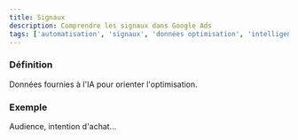```yaml
---
title: Signaux
description: Comprendre les signaux dans Google Ads
tags: ['automatisation', 'signaux', 'données optimisation', 'intelligence artificielle', 'audience', 'intention achat', 'google ads']
---
```


### Définition
Données fournies à l'IA pour orienter l'optimisation.

### Exemple
Audience, intention d'achat…